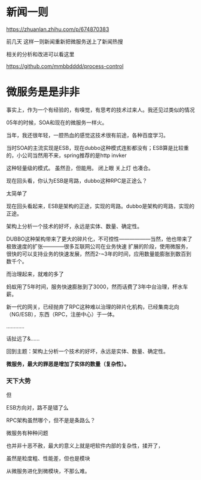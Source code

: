 # 新闻一则

https://zhuanlan.zhihu.com/p/674870383

前几天 这样一则新闻重新把微服务送上了新闻热搜


相关的分析和改进可以看这里

https://github.com/mmbbdddd/process-control



# 微服务是是非非

事实上，作为一个有经验的，有嗅觉，有思考的技术过来人。我还见过类似的情况

05年的时候，SOA和现在的微服务一样火。

当年，我还很年轻，一腔热血的感觉这技术很有前途，各种百度学习。

当时SOA的主流实现是ESB，现在dubbo这种模式连影都没有；ESB算是比较重的，小公司当然用不来，spring推荐的是http invker

这种轻量级的模式。 虽然丑，但能用。 闭上眼  关上灯 也凑合。


现在回头看，你认为ESB是弯路，dubbo这种RPC是正途么？  

太简单了

现在回头看起来，ESB是架构的正途，实现的弯路。dubbo是架构的弯路，实现的正途。

架构上分析一个技术的好坏，永远是实体、数量、确定性。

DUBBO这种架构带来了更大的碎片化，不可控性——————当然，他也带来了极致速度的扩张————很多互联网公司在业务快速
扩展的阶段，使用微服务，很快的可以支持业务的快速发展，然而2-~3年的时间，应用数量能膨胀到数百到数千个。

而治理起来，就难的多了

蚂蚁用了5年时间，服务快速膨胀到了3000，然而话费了3年中台治理，杯水车薪。


新一代的网关，已经抛弃了RPC这种难以治理的碎片化机构，已经集南北向（NG/ESB），东西（RPC，注册中心）于一体。


…………

话扯远了&……

回到主题：架构上分析一个技术的好坏，永远是实体、数量、确定性。


**微服务，最大的罪恶是增加了实体的数量（复杂性）。**


### 天下大势

但

ESB方向对，路不是错了么

RPC架构虽然哪个，但不是是条路么？

微服务有种种问题

也并非十恶不赦，最大的意义上就是吧软件内部的复杂性，揉开了，

虽然是粒度粗、性能差，但也是模块

从微服务进化到微模块，不那么难。



